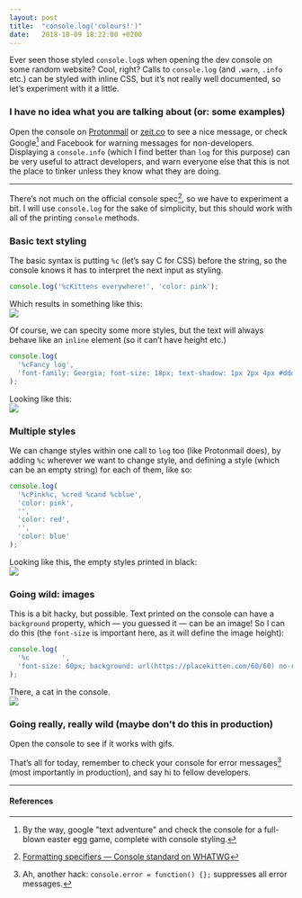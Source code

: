 ```yaml
---
layout: post
title:  "console.log('colours!')"
date:   2018-10-09 18:22:00 +0200
---
```


Ever seen those styled `console.log`s when opening the dev console on some random website? Cool, right? Calls to `console.log` (and `.warn`, `.info` etc.) can be styled with inline CSS, but itʼs not really well documented, so letʼs experiment with it a little.

### I have no idea what you are talking about (or: some examples)

Open the console on [Protonmail](https://protonmail.com/login) or [zeit.co](https://zeit.co) to see a nice message, or check Google[^1] and Facebook for warning messages for non-developers. Displaying a `console.info` (which I find better than `log` for this purpose) can be very useful to attract developers, and warn everyone else that this is not the place to tinker unless they know what they are doing.

---

Thereʼs not much on the official console spec[^2], so we have to experiment a bit.
I will use `console.log` for the sake of simplicity, but this should work with all of the printing `console` methods.

### Basic text styling

The basic syntax is putting `%c` (letʼs say C for CSS) before the string, so the console knows it has to interpret the next input as styling.
```js
console.log('%cKittens everywhere!', 'color: pink');
```
Which results in something like this:  
<img src="{{site.baseurl}}/assets/images/console1.png" style="width: auto;" />

Of course, we can specity some more styles, but the text will always behave like an `inline` element (so it canʼt have height etc.)
```js
console.log(
  '%cFancy log',
  'font-family: Georgia; font-size: 18px; text-shadow: 1px 2px 4px #ddd'
);
```
Looking like this:  
<img src="{{site.baseurl}}/assets/images/console3.png" style="width: auto;" />

### Multiple styles

We can change styles within one call to `log` too (like Protonmail does), by adding `%c` wherever we want to change style, and defining a style (which can be an empty string) for each of them, like so:
```js
console.log(
  '%cPink%c, %cred %cand %cblue',
  'color: pink',
  '',
  'color: red',
  '',
  'color: blue'
);
```
Looking like this, the empty styles printed in black:  
<img src="{{site.baseurl}}/assets/images/console2.png" style="width: auto;" />

### Going wild: images

This is a bit hacky, but possible. Text printed on the console can have a `background` property, which — you guessed it — can be an image! So I can do this (the `font-size` is important here, as it will define the image height):
```js
console.log(
  '%c        ',
  'font-size: 60px; background: url(https://placekitten.com/60/60) no-repeat;'
);
```
There, a cat in the console.  
<img src="{{site.baseurl}}/assets/images/console4.png" style="width: auto;" />

### Going really, really wild (maybe don't do this in production)

Open the console to see if it works with gifs.

Thatʼs all for today, remember to check your console for error messages[^3] (most importantly in production), and say hi to fellow developers.

<script type="text/javascript">
console.error = function() {};
console.info(
  '%c                             ',
  'font-size: 150px; background: url(https://media.giphy.com/media/8fen5LSZcHQ5O/giphy.gif) left/contain no-repeat'
);
</script>

---

#### References
[^1]: By the way, google "text adventure" and check the console for a full-blown easter egg game, complete with console styling.
[^2]: [Formatting specifiers — Console standard on WHATWG](https://console.spec.whatwg.org/#formatting-specifiers)
[^3]: Ah, another hack: `console.error = function() {};` suppresses all error messages.
